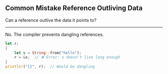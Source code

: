 ## Common Mistake Reference Outliving Data

Can a reference outlive the data it points to?

---

No. The compiler prevents dangling references.

```rust
let r;
{
    let s = String::from("hello");
    r = &s;  // ❌ Error: s doesn't live long enough
}
println!("{}", r);  // Would be dangling
```

